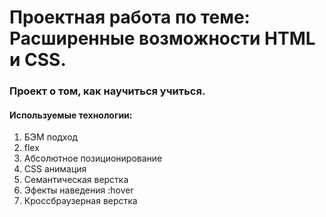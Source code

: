 # Проектная работа по теме: Расширенные возможности HTML и CSS.
### Проект о том, как научиться учиться.

#### Используемые технологии:
1. БЭМ подход
2. flex
3. Абсолютное позиционирование
4. CSS анимация
5. Семантическая верстка
6. Эфекты наведения :hover
7. Кроссбраузерная верстка

